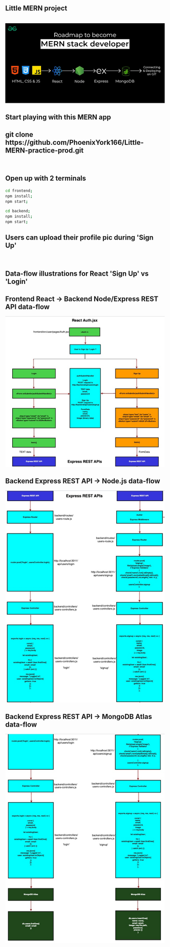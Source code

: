<h2>Little MERN project</h2>
<br/>
<img src="./assets//Mern-stack-developer.webp" alt="mern" />
<br/>
<h2>Start playing with this MERN app</h2>
<h2>git clone https://github.com/PhoenixYork166/Little-MERN-practice-prod.git</h2>
<br/>
<h2>Open up with 2 terminals</h2>

```bash
cd frontend;
npm install;
npm start;
```

```bash
cd backend;
npm install;
npm start;
```

<h2>Users can upload their profile pic during 'Sign Up'</h2>
<br/>
<h2>Data-flow illustrations for React <Auth /> 'Sign Up' vs 'Login'</h2>
<h2>Frontend React -> Backend Node/Express REST API data-flow</h2>
<img src="./assets/React-Express.jpeg" alt="react-to-express" />
<br/>
<h2>Backend Express REST API -> Node.js data-flow</h2>
<img src="./assets/Express-Nodejs.jpeg" alt="react-to-express" />
<br/>
<h2>Backend Express REST API -> MongoDB Atlas data-flow</h2>
<img src="./assets/Express-MongoDB.jpeg" alt="react-to-express" />
<br/>

